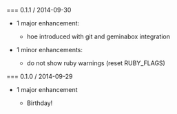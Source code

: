 
=== 0.1.1 / 2014-09-30

* 1 major enhancement:

  * hoe introduced with git and geminabox integration

* 1 minor enhancements:

  * do not show ruby warnings (reset RUBY_FLAGS)

=== 0.1.0 / 2014-09-29

* 1 major enhancement

  * Birthday!



